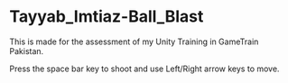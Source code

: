 # Tayyab_Imtiaz-Ball_Blast
This is made for the assessment of my Unity Training in GameTrain Pakistan.

Press the space bar key to shoot and use Left/Right arrow keys to move.
